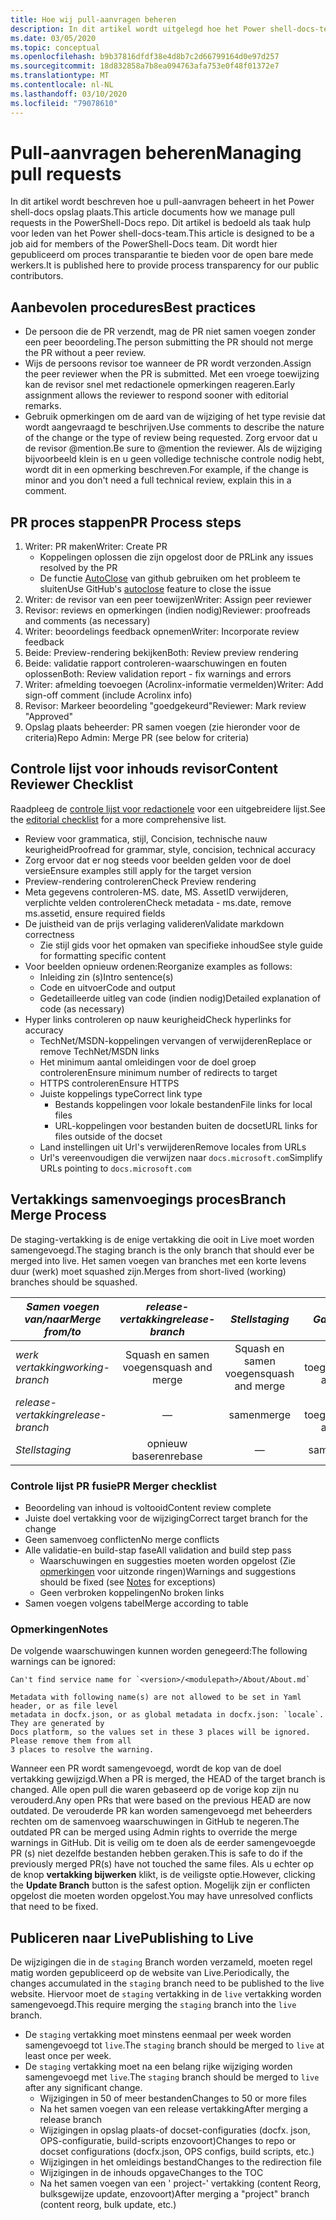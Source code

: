 ```yaml
---
title: Hoe wij pull-aanvragen beheren
description: In dit artikel wordt uitgelegd hoe het Power shell-docs-team pull-aanvragen beheert.
ms.date: 03/05/2020
ms.topic: conceptual
ms.openlocfilehash: b9b37816dfdf38e4d8b7c2d66799164d0e97d257
ms.sourcegitcommit: 18d832858a7b8ea094763afa753e0f48f01372e7
ms.translationtype: MT
ms.contentlocale: nl-NL
ms.lasthandoff: 03/10/2020
ms.locfileid: "79078610"
---
```

# <a name="managing-pull-requests"></a><span data-ttu-id="fc3ef-103">Pull-aanvragen beheren</span><span class="sxs-lookup"><span data-stu-id="fc3ef-103">Managing pull requests</span></span>

<span data-ttu-id="fc3ef-104">In dit artikel wordt beschreven hoe u pull-aanvragen beheert in het Power shell-docs opslag plaats.</span><span class="sxs-lookup"><span data-stu-id="fc3ef-104">This article documents how we manage pull requests in the PowerShell-Docs repo.</span></span> <span data-ttu-id="fc3ef-105">Dit artikel is bedoeld als taak hulp voor leden van het Power shell-docs-team.</span><span class="sxs-lookup"><span data-stu-id="fc3ef-105">This article is designed to be a job aid for members of the PowerShell-Docs team.</span></span> <span data-ttu-id="fc3ef-106">Dit wordt hier gepubliceerd om proces transparantie te bieden voor de open bare mede werkers.</span><span class="sxs-lookup"><span data-stu-id="fc3ef-106">It is published here to provide process transparency for our public contributors.</span></span>

## <a name="best-practices"></a><span data-ttu-id="fc3ef-107">Aanbevolen procedures</span><span class="sxs-lookup"><span data-stu-id="fc3ef-107">Best practices</span></span>

- <span data-ttu-id="fc3ef-108">De persoon die de PR verzendt, mag de PR niet samen voegen zonder een peer beoordeling.</span><span class="sxs-lookup"><span data-stu-id="fc3ef-108">The person submitting the PR should not merge the PR without a peer review.</span></span>
- <span data-ttu-id="fc3ef-109">Wijs de persoons revisor toe wanneer de PR wordt verzonden.</span><span class="sxs-lookup"><span data-stu-id="fc3ef-109">Assign the peer reviewer when the PR is submitted.</span></span> <span data-ttu-id="fc3ef-110">Met een vroege toewijzing kan de revisor snel met redactionele opmerkingen reageren.</span><span class="sxs-lookup"><span data-stu-id="fc3ef-110">Early assignment allows the reviewer to respond sooner with editorial remarks.</span></span>
- <span data-ttu-id="fc3ef-111">Gebruik opmerkingen om de aard van de wijziging of het type revisie dat wordt aangevraagd te beschrijven.</span><span class="sxs-lookup"><span data-stu-id="fc3ef-111">Use comments to describe the nature of the change or the type of review being requested.</span></span> <span data-ttu-id="fc3ef-112">Zorg ervoor dat u de revisor @mention.</span><span class="sxs-lookup"><span data-stu-id="fc3ef-112">Be sure to @mention the reviewer.</span></span> <span data-ttu-id="fc3ef-113">Als de wijziging bijvoorbeeld klein is en u geen volledige technische controle nodig hebt, wordt dit in een opmerking beschreven.</span><span class="sxs-lookup"><span data-stu-id="fc3ef-113">For example, if the change is minor and you don't need a full technical review, explain this in a comment.</span></span>

## <a name="pr-process-steps"></a><span data-ttu-id="fc3ef-114">PR proces stappen</span><span class="sxs-lookup"><span data-stu-id="fc3ef-114">PR Process steps</span></span>

1. <span data-ttu-id="fc3ef-115">Writer: PR maken</span><span class="sxs-lookup"><span data-stu-id="fc3ef-115">Writer: Create PR</span></span>
   - <span data-ttu-id="fc3ef-116">Koppelingen oplossen die zijn opgelost door de PR</span><span class="sxs-lookup"><span data-stu-id="fc3ef-116">Link any issues resolved by the PR</span></span>
   - <span data-ttu-id="fc3ef-117">De functie [AutoClose](https://help.github.com/en/articles/closing-issues-using-keywords) van github gebruiken om het probleem te sluiten</span><span class="sxs-lookup"><span data-stu-id="fc3ef-117">Use GitHub's [autoclose](https://help.github.com/en/articles/closing-issues-using-keywords) feature to close the issue</span></span>
1. <span data-ttu-id="fc3ef-118">Writer: de revisor van een peer toewijzen</span><span class="sxs-lookup"><span data-stu-id="fc3ef-118">Writer: Assign peer reviewer</span></span>
1. <span data-ttu-id="fc3ef-119">Revisor: reviews en opmerkingen (indien nodig)</span><span class="sxs-lookup"><span data-stu-id="fc3ef-119">Reviewer: proofreads and comments (as necessary)</span></span>
1. <span data-ttu-id="fc3ef-120">Writer: beoordelings feedback opnemen</span><span class="sxs-lookup"><span data-stu-id="fc3ef-120">Writer: Incorporate review feedback</span></span>
1. <span data-ttu-id="fc3ef-121">Beide: Preview-rendering bekijken</span><span class="sxs-lookup"><span data-stu-id="fc3ef-121">Both: Review preview rendering</span></span>
1. <span data-ttu-id="fc3ef-122">Beide: validatie rapport controleren-waarschuwingen en fouten oplossen</span><span class="sxs-lookup"><span data-stu-id="fc3ef-122">Both: Review validation report - fix warnings and errors</span></span>
1. <span data-ttu-id="fc3ef-123">Writer: afmelding toevoegen (Acrolinx-informatie vermelden)</span><span class="sxs-lookup"><span data-stu-id="fc3ef-123">Writer: Add sign-off comment (include Acrolinx info)</span></span>
1. <span data-ttu-id="fc3ef-124">Revisor: Markeer beoordeling "goedgekeurd"</span><span class="sxs-lookup"><span data-stu-id="fc3ef-124">Reviewer: Mark review "Approved"</span></span>
1. <span data-ttu-id="fc3ef-125">Opslag plaats beheerder: PR samen voegen (zie hieronder voor de criteria)</span><span class="sxs-lookup"><span data-stu-id="fc3ef-125">Repo Admin: Merge PR (see below for criteria)</span></span>

## <a name="content-reviewer-checklist"></a><span data-ttu-id="fc3ef-126">Controle lijst voor inhouds revisor</span><span class="sxs-lookup"><span data-stu-id="fc3ef-126">Content Reviewer Checklist</span></span>

<span data-ttu-id="fc3ef-127">Raadpleeg de [controle lijst voor redactionele](editorial-checklist.md) voor een uitgebreidere lijst.</span><span class="sxs-lookup"><span data-stu-id="fc3ef-127">See the [editorial checklist](editorial-checklist.md) for a more comprehensive list.</span></span>

- <span data-ttu-id="fc3ef-128">Review voor grammatica, stijl, Concision, technische nauw keurigheid</span><span class="sxs-lookup"><span data-stu-id="fc3ef-128">Proofread for grammar, style, concision, technical accuracy</span></span>
- <span data-ttu-id="fc3ef-129">Zorg ervoor dat er nog steeds voor beelden gelden voor de doel versie</span><span class="sxs-lookup"><span data-stu-id="fc3ef-129">Ensure examples still apply for the target version</span></span>
- <span data-ttu-id="fc3ef-130">Preview-rendering controleren</span><span class="sxs-lookup"><span data-stu-id="fc3ef-130">Check Preview rendering</span></span>
- <span data-ttu-id="fc3ef-131">Meta gegevens controleren-MS. date, MS. AssetID verwijderen, verplichte velden controleren</span><span class="sxs-lookup"><span data-stu-id="fc3ef-131">Check metadata - ms.date, remove ms.assetid, ensure required fields</span></span>
- <span data-ttu-id="fc3ef-132">De juistheid van de prijs verlaging valideren</span><span class="sxs-lookup"><span data-stu-id="fc3ef-132">Validate markdown correctness</span></span>
  - <span data-ttu-id="fc3ef-133">Zie stijl gids voor het opmaken van specifieke inhoud</span><span class="sxs-lookup"><span data-stu-id="fc3ef-133">See style guide for formatting specific content</span></span>
- <span data-ttu-id="fc3ef-134">Voor beelden opnieuw ordenen:</span><span class="sxs-lookup"><span data-stu-id="fc3ef-134">Reorganize examples as follows:</span></span>
  - <span data-ttu-id="fc3ef-135">Inleiding zin (s)</span><span class="sxs-lookup"><span data-stu-id="fc3ef-135">Intro sentence(s)</span></span>
  - <span data-ttu-id="fc3ef-136">Code en uitvoer</span><span class="sxs-lookup"><span data-stu-id="fc3ef-136">Code and output</span></span>
  - <span data-ttu-id="fc3ef-137">Gedetailleerde uitleg van code (indien nodig)</span><span class="sxs-lookup"><span data-stu-id="fc3ef-137">Detailed explanation of code (as necessary)</span></span>
- <span data-ttu-id="fc3ef-138">Hyper links controleren op nauw keurigheid</span><span class="sxs-lookup"><span data-stu-id="fc3ef-138">Check hyperlinks for accuracy</span></span>
  - <span data-ttu-id="fc3ef-139">TechNet/MSDN-koppelingen vervangen of verwijderen</span><span class="sxs-lookup"><span data-stu-id="fc3ef-139">Replace or remove TechNet/MSDN links</span></span>
  - <span data-ttu-id="fc3ef-140">Het minimum aantal omleidingen voor de doel groep controleren</span><span class="sxs-lookup"><span data-stu-id="fc3ef-140">Ensure minimum number of redirects to target</span></span>
  - <span data-ttu-id="fc3ef-141">HTTPS controleren</span><span class="sxs-lookup"><span data-stu-id="fc3ef-141">Ensure HTTPS</span></span>
  - <span data-ttu-id="fc3ef-142">Juiste koppelings type</span><span class="sxs-lookup"><span data-stu-id="fc3ef-142">Correct link type</span></span>
    - <span data-ttu-id="fc3ef-143">Bestands koppelingen voor lokale bestanden</span><span class="sxs-lookup"><span data-stu-id="fc3ef-143">File links for local files</span></span>
    - <span data-ttu-id="fc3ef-144">URL-koppelingen voor bestanden buiten de docset</span><span class="sxs-lookup"><span data-stu-id="fc3ef-144">URL links for files outside of the docset</span></span>
  - <span data-ttu-id="fc3ef-145">Land instellingen uit Url's verwijderen</span><span class="sxs-lookup"><span data-stu-id="fc3ef-145">Remove locales from URLs</span></span>
  - <span data-ttu-id="fc3ef-146">Url's vereenvoudigen die verwijzen naar `docs.microsoft.com`</span><span class="sxs-lookup"><span data-stu-id="fc3ef-146">Simplify URLs pointing to `docs.microsoft.com`</span></span>

## <a name="branch-merge-process"></a><span data-ttu-id="fc3ef-147">Vertakkings samenvoegings proces</span><span class="sxs-lookup"><span data-stu-id="fc3ef-147">Branch Merge Process</span></span>

<span data-ttu-id="fc3ef-148">De staging-vertakking is de enige vertakking die ooit in Live moet worden samengevoegd.</span><span class="sxs-lookup"><span data-stu-id="fc3ef-148">The staging branch is the only branch that should ever be merged into live.</span></span> <span data-ttu-id="fc3ef-149">Het samen voegen van branches met een korte levens duur (werk) moet squashed zijn.</span><span class="sxs-lookup"><span data-stu-id="fc3ef-149">Merges from short-lived (working) branches should be squashed.</span></span>

| <span data-ttu-id="fc3ef-150">*Samen voegen van/naar*</span><span class="sxs-lookup"><span data-stu-id="fc3ef-150">*Merge from/to*</span></span>  | <span data-ttu-id="fc3ef-151">*release-vertakking*</span><span class="sxs-lookup"><span data-stu-id="fc3ef-151">*release-branch*</span></span> | <span data-ttu-id="fc3ef-152">*Stell*</span><span class="sxs-lookup"><span data-stu-id="fc3ef-152">*staging*</span></span>        | <span data-ttu-id="fc3ef-153">*Galerie*</span><span class="sxs-lookup"><span data-stu-id="fc3ef-153">*live*</span></span>      |
| ---------------- |:----------------:|:----------------:|:-----------:|
| <span data-ttu-id="fc3ef-154">*werk vertakking*</span><span class="sxs-lookup"><span data-stu-id="fc3ef-154">*working-branch*</span></span> | <span data-ttu-id="fc3ef-155">Squash en samen voegen</span><span class="sxs-lookup"><span data-stu-id="fc3ef-155">squash and merge</span></span> | <span data-ttu-id="fc3ef-156">Squash en samen voegen</span><span class="sxs-lookup"><span data-stu-id="fc3ef-156">squash and merge</span></span> | <span data-ttu-id="fc3ef-157">Niet toegestaan</span><span class="sxs-lookup"><span data-stu-id="fc3ef-157">Not allowed</span></span> |
| <span data-ttu-id="fc3ef-158">*release-vertakking*</span><span class="sxs-lookup"><span data-stu-id="fc3ef-158">*release-branch*</span></span> | &mdash;          | <span data-ttu-id="fc3ef-159">samen</span><span class="sxs-lookup"><span data-stu-id="fc3ef-159">merge</span></span>            | <span data-ttu-id="fc3ef-160">Niet toegestaan</span><span class="sxs-lookup"><span data-stu-id="fc3ef-160">Not allowed</span></span> |
| <span data-ttu-id="fc3ef-161">*Stell*</span><span class="sxs-lookup"><span data-stu-id="fc3ef-161">*staging*</span></span>        | <span data-ttu-id="fc3ef-162">opnieuw baseren</span><span class="sxs-lookup"><span data-stu-id="fc3ef-162">rebase</span></span>           | &mdash;          | <span data-ttu-id="fc3ef-163">samen</span><span class="sxs-lookup"><span data-stu-id="fc3ef-163">merge</span></span>       |

### <a name="pr-merger-checklist"></a><span data-ttu-id="fc3ef-164">Controle lijst PR fusie</span><span class="sxs-lookup"><span data-stu-id="fc3ef-164">PR Merger checklist</span></span>

- <span data-ttu-id="fc3ef-165">Beoordeling van inhoud is voltooid</span><span class="sxs-lookup"><span data-stu-id="fc3ef-165">Content review complete</span></span>
- <span data-ttu-id="fc3ef-166">Juiste doel vertakking voor de wijziging</span><span class="sxs-lookup"><span data-stu-id="fc3ef-166">Correct target branch for the change</span></span>
- <span data-ttu-id="fc3ef-167">Geen samenvoeg conflicten</span><span class="sxs-lookup"><span data-stu-id="fc3ef-167">No merge conflicts</span></span>
- <span data-ttu-id="fc3ef-168">Alle validatie-en build-stap fase</span><span class="sxs-lookup"><span data-stu-id="fc3ef-168">All validation and build step pass</span></span>
  - <span data-ttu-id="fc3ef-169">Waarschuwingen en suggesties moeten worden opgelost (Zie [opmerkingen](#notes) voor uitzonde ringen)</span><span class="sxs-lookup"><span data-stu-id="fc3ef-169">Warnings and suggestions should be fixed (see [Notes](#notes) for exceptions)</span></span>
  - <span data-ttu-id="fc3ef-170">Geen verbroken koppelingen</span><span class="sxs-lookup"><span data-stu-id="fc3ef-170">No broken links</span></span>
- <span data-ttu-id="fc3ef-171">Samen voegen volgens tabel</span><span class="sxs-lookup"><span data-stu-id="fc3ef-171">Merge according to table</span></span>

### <a name="notes"></a><span data-ttu-id="fc3ef-172">Opmerkingen</span><span class="sxs-lookup"><span data-stu-id="fc3ef-172">Notes</span></span>

<span data-ttu-id="fc3ef-173">De volgende waarschuwingen kunnen worden genegeerd:</span><span class="sxs-lookup"><span data-stu-id="fc3ef-173">The following warnings can be ignored:</span></span>

```
Can't find service name for `<version>/<modulepath>/About/About.md`
```

```
Metadata with following name(s) are not allowed to be set in Yaml header, or as file level
metadata in docfx.json, or as global metadata in docfx.json: `locale`. They are generated by
Docs platform, so the values set in these 3 places will be ignored. Please remove them from all
3 places to resolve the warning.
```

<span data-ttu-id="fc3ef-174">Wanneer een PR wordt samengevoegd, wordt de kop van de doel vertakking gewijzigd.</span><span class="sxs-lookup"><span data-stu-id="fc3ef-174">When a PR is merged, the HEAD of the target branch is changed.</span></span> <span data-ttu-id="fc3ef-175">Alle open pull die waren gebaseerd op de vorige kop zijn nu verouderd.</span><span class="sxs-lookup"><span data-stu-id="fc3ef-175">Any open PRs that were based on the previous HEAD are now outdated.</span></span> <span data-ttu-id="fc3ef-176">De verouderde PR kan worden samengevoegd met beheerders rechten om de samenvoeg waarschuwingen in GitHub te negeren.</span><span class="sxs-lookup"><span data-stu-id="fc3ef-176">The outdated PR can be merged using Admin rights to override the merge warnings in GitHub.</span></span> <span data-ttu-id="fc3ef-177">Dit is veilig om te doen als de eerder samengevoegde PR (s) niet dezelfde bestanden hebben geraken.</span><span class="sxs-lookup"><span data-stu-id="fc3ef-177">This is safe to do if the previously merged PR(s) have not touched the same files.</span></span> <span data-ttu-id="fc3ef-178">Als u echter op de knop **vertakking bijwerken** klikt, is de veiligste optie.</span><span class="sxs-lookup"><span data-stu-id="fc3ef-178">However, clicking the **Update Branch** button is the safest option.</span></span> <span data-ttu-id="fc3ef-179">Mogelijk zijn er conflicten opgelost die moeten worden opgelost.</span><span class="sxs-lookup"><span data-stu-id="fc3ef-179">You may have unresolved conflicts that need to be fixed.</span></span>

## <a name="publishing-to-live"></a><span data-ttu-id="fc3ef-180">Publiceren naar Live</span><span class="sxs-lookup"><span data-stu-id="fc3ef-180">Publishing to Live</span></span>

<span data-ttu-id="fc3ef-181">De wijzigingen die in de `staging` Branch worden verzameld, moeten regel matig worden gepubliceerd op de website van Live.</span><span class="sxs-lookup"><span data-stu-id="fc3ef-181">Periodically, the changes accumulated in the `staging` branch need to be published to the live website.</span></span> <span data-ttu-id="fc3ef-182">Hiervoor moet de `staging` vertakking in de `live` vertakking worden samengevoegd.</span><span class="sxs-lookup"><span data-stu-id="fc3ef-182">This require merging the `staging` branch into the `live` branch.</span></span>

- <span data-ttu-id="fc3ef-183">De `staging` vertakking moet minstens eenmaal per week worden samengevoegd tot `live`.</span><span class="sxs-lookup"><span data-stu-id="fc3ef-183">The `staging` branch should be merged to `live` at least once per week.</span></span>
- <span data-ttu-id="fc3ef-184">De `staging` vertakking moet na een belang rijke wijziging worden samengevoegd met `live`.</span><span class="sxs-lookup"><span data-stu-id="fc3ef-184">The `staging` branch should be merged to `live` after any significant change.</span></span>
  - <span data-ttu-id="fc3ef-185">Wijzigingen in 50 of meer bestanden</span><span class="sxs-lookup"><span data-stu-id="fc3ef-185">Changes to 50 or more files</span></span>
  - <span data-ttu-id="fc3ef-186">Na het samen voegen van een release vertakking</span><span class="sxs-lookup"><span data-stu-id="fc3ef-186">After merging a release branch</span></span>
  - <span data-ttu-id="fc3ef-187">Wijzigingen in opslag plaats-of docset-configuraties (docfx. json, OPS-configuratie, build-scripts enzovoort)</span><span class="sxs-lookup"><span data-stu-id="fc3ef-187">Changes to repo or docset configurations (docfx.json, OPS configs, build scripts, etc.)</span></span>
  - <span data-ttu-id="fc3ef-188">Wijzigingen in het omleidings bestand</span><span class="sxs-lookup"><span data-stu-id="fc3ef-188">Changes to the redirection file</span></span>
  - <span data-ttu-id="fc3ef-189">Wijzigingen in de inhouds opgave</span><span class="sxs-lookup"><span data-stu-id="fc3ef-189">Changes to the TOC</span></span>
  - <span data-ttu-id="fc3ef-190">Na het samen voegen van een ' project-' vertakking (content Reorg, bulksgewijze update, enzovoort)</span><span class="sxs-lookup"><span data-stu-id="fc3ef-190">After merging a "project" branch (content reorg, bulk update, etc.)</span></span>
